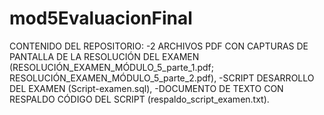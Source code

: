 # mod5EvaluacionFinal
CONTENIDO DEL REPOSITORIO:
-2 ARCHIVOS PDF CON CAPTURAS DE PANTALLA DE LA RESOLUCIÓN DEL EXAMEN 
	(RESOLUCIÓN_EXAMEN_MÓDULO_5_parte_1.pdf; RESOLUCIÓN_EXAMEN_MÓDULO_5_parte_2.pdf),
-SCRIPT DESARROLLO DEL EXAMEN 
	(Script-examen.sql),
-DOCUMENTO DE TEXTO CON RESPALDO CÓDIGO DEL SCRIPT 
	(respaldo_script_examen.txt).

